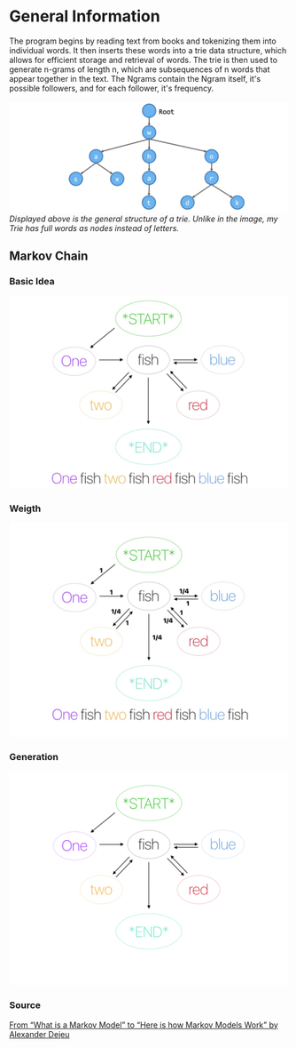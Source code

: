 # General Information
The program begins by reading text from books and tokenizing them into individual words. It then inserts these words into a trie data structure, which allows for efficient storage and retrieval of words. The trie is then used to generate n-grams of length n, which are subsequences of n words that appear together in the text. The Ngrams contain the Ngram itself, it's possible followers, and for each follower, it's frequency.<br><br>
![Trie_1](https://github.com/kodtld/Markov-s-Letters/blob/master/documentation/images/trie_info_1.png)
*Displayed above is the general structure of a trie. Unlike in the image, my Trie has full words as nodes instead of letters.*


## Markov Chain
### Basic Idea
![Markov 1](https://github.com/kodtld/Markov-s-Letters/blob/master/documentation/images/Markov_info1.jpeg)
### Weigth
![Markov 2](https://github.com/kodtld/Markov-s-Letters/blob/master/documentation/images/Markov_info2.jpeg)
### Generation
![Markov GIF](https://github.com/kodtld/Markov-s-Letters/blob/master/documentation/images/Markov_info.gif)
### Source
[From “What is a Markov Model” to “Here is how Markov Models Work” by Alexander Dejeu](https://hackernoon.com/from-what-is-a-markov-model-to-here-is-how-markov-models-work-1ac5f4629b71)
